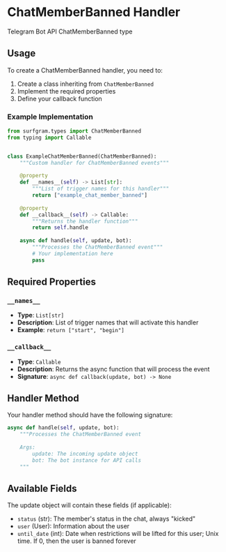 # ChatMemberBanned Handler

Telegram Bot API ChatMemberBanned type

## Usage

To create a ChatMemberBanned handler, you need to:

1. Create a class inheriting from `ChatMemberBanned`
2. Implement the required properties
3. Define your callback function

### Example Implementation

```python
from surfgram.types import ChatMemberBanned
from typing import Callable


class ExampleChatMemberBanned(ChatMemberBanned):
    """Custom handler for ChatMemberBanned events"""
    
    @property
    def __names__(self) -> List[str]:
        """List of trigger names for this handler"""
        return ["example_chat_member_banned"]
    
    @property
    def __callback__(self) -> Callable:
        """Returns the handler function"""
        return self.handle
    
    async def handle(self, update, bot):
        """Processes the ChatMemberBanned event"""
        # Your implementation here
        pass
```

## Required Properties

### `__names__`
- **Type**: `List[str]`
- **Description**: List of trigger names that will activate this handler
- **Example**: `return ["start", "begin"]`

### `__callback__`
- **Type**: `Callable`
- **Description**: Returns the async function that will process the event
- **Signature**: `async def callback(update, bot) -> None`

## Handler Method

Your handler method should have the following signature:

```python
async def handle(self, update, bot):
    """Processes the ChatMemberBanned event
    
    Args:
        update: The incoming update object
        bot: The bot instance for API calls
    """
```

## Available Fields

The update object will contain these fields (if applicable):

- `status` (str): The member's status in the chat, always "kicked"
- `user` (User): Information about the user
- `until_date` (int): Date when restrictions will be lifted for this user; Unix time. If 0, then the user is banned forever
